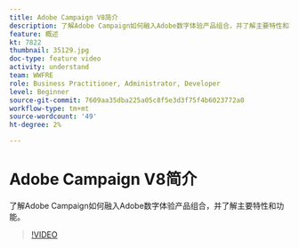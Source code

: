 ```yaml
---
title: Adobe Campaign V8简介
description: 了解Adobe Campaign如何融入Adobe数字体验产品组合，并了解主要特性和功能。
feature: 概述
kt: 7822
thumbnail: 35129.jpg
doc-type: feature video
activity: understand
team: WWFRE
role: Business Practitioner, Administrator, Developer
level: Beginner
source-git-commit: 7609aa35dba225a05c8f5e3d3f75f4b6023772a0
workflow-type: tm+mt
source-wordcount: '49'
ht-degree: 2%

---
```



# Adobe Campaign V8简介

了解Adobe Campaign如何融入Adobe数字体验产品组合，并了解主要特性和功能。

>[!VIDEO](https://video.tv.adobe.com/v/35129?quality=12)
